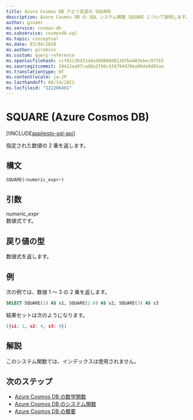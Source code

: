 ```yaml
---
title: Azure Cosmos DB クエリ言語の SQUARE
description: Azure Cosmos DB の SQL システム関数 SQUARE について説明します。
author: ginamr
ms.service: cosmos-db
ms.subservice: cosmosdb-sql
ms.topic: conceptual
ms.date: 03/04/2020
ms.author: girobins
ms.custom: query-reference
ms.openlocfilehash: ccf81c26d23a9a360898d81397ba403ebec97fb5
ms.sourcegitcommit: 2d412ea97cad0a2f66c434794429ea80da9d65aa
ms.translationtype: HT
ms.contentlocale: ja-JP
ms.lasthandoff: 08/14/2021
ms.locfileid: "122206401"
---
```

# <a name="square-azure-cosmos-db"></a>SQUARE (Azure Cosmos DB)
[!INCLUDE[appliesto-sql-api](../includes/appliesto-sql-api.md)]

 指定された数値の 2 乗を返します。  
  
## <a name="syntax"></a>構文
  
```sql
SQUARE(<numeric_expr>)  
```  
  
## <a name="arguments"></a>引数
  
*numeric_expr*  
   数値式です。  
  
## <a name="return-types"></a>戻り値の型
  
  数値式を返します。  
  
## <a name="examples"></a>例
  
  次の例では、数値 1 ～ 3 の 2 乗を返します。  
  
```sql
SELECT SQUARE(1) AS s1, SQUARE(2.0) AS s2, SQUARE(3) AS s3  
```  
  
 結果セットは次のようになります。  
  
```json
[{s1: 1, s2: 4, s3: 9}]  
```  

## <a name="remarks"></a>解説

このシステム関数では、インデックスは使用されません。

## <a name="next-steps"></a>次のステップ

- [Azure Cosmos DB の数学関数](sql-query-mathematical-functions.md)
- [Azure Cosmos DB のシステム関数](sql-query-system-functions.md)
- [Azure Cosmos DB の概要](../introduction.md)
